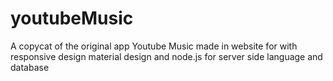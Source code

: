 # youtubeMusic
A copycat of the original app Youtube Music made in website for with responsive design material design and node.js for server side language and database
